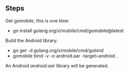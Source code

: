 ## Steps

Get gomobile, this is one time:
- go install golang.org/x/mobile/cmd/gomobile@latest

Build the Android library:
- go get -d golang.org/x/mobile/cmd/gobind
- gomobile bind -v -o android.aar -target=android .

An Android *android.aar* library will be generated.
